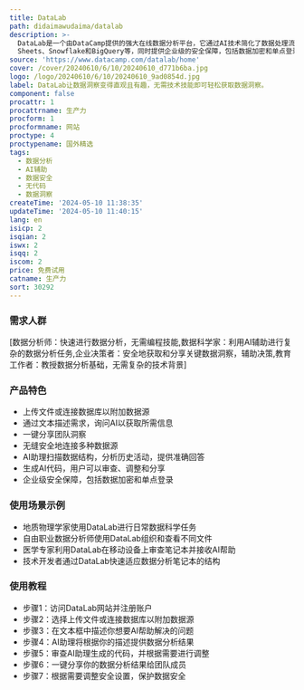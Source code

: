 ```yaml
---
title: DataLab
path: didaimawudaima/datalab
description: >-
  DataLab是一个由DataCamp提供的强大在线数据分析平台，它通过AI技术简化了数据处理流程，使得用户无需编程或数据分析的高级技能即可快速获取数据洞察。它支持多种数据源，包括CSV文件、Google
  Sheets、Snowflake和BigQuery等，同时提供企业级的安全保障，包括数据加密和单点登录等。DataLab的主要优点在于它的易用性、AI辅助分析、以及对数据安全性的重视。
source: 'https://www.datacamp.com/datalab/home'
cover: /cover/20240610/6/10/20240610_d771b6ba.jpg
logo: /logo/20240610/6/10/20240610_9ad0854d.jpg
label: DataLab让数据洞察变得直观且有趣，无需技术技能即可轻松获取数据洞察。
component: false
procattr: 1
procattrname: 生产力
procform: 1
procformname: 网站
proctype: 4
proctypename: 国外精选
tags:
  - 数据分析
  - AI辅助
  - 数据安全
  - 无代码
  - 数据洞察
createTime: '2024-05-10 11:38:35'
updateTime: '2024-05-10 11:40:15'
lang: en
isicp: 2
isqian: 2
iswx: 2
isqq: 2
iscom: 2
price: 免费试用
catname: 生产力
sort: 30292
---
```




### 需求人群
[数据分析师：快速进行数据分析，无需编程技能,数据科学家：利用AI辅助进行复杂的数据分析任务,企业决策者：安全地获取和分享关键数据洞察，辅助决策,教育工作者：教授数据分析基础，无需复杂的技术背景]

### 产品特色
* 上传文件或连接数据库以附加数据源
* 通过文本描述需求，询问AI以获取所需信息
* 一键分享团队洞察
* 无缝安全地连接多种数据源
* AI助理扫描数据结构，分析历史活动，提供准确回答
* 生成AI代码，用户可以审查、调整和分享
* 企业级安全保障，包括数据加密和单点登录

### 使用场景示例
* 地质物理学家使用DataLab进行日常数据科学任务
* 自由职业数据分析师使用DataLab组织和查看不同文件
* 医学专家利用DataLab在移动设备上审查笔记本并接收AI帮助
* 技术开发者通过DataLab快速适应数据分析笔记本的结构

### 使用教程
* 步骤1：访问DataLab网站并注册账户
* 步骤2：选择上传文件或连接数据库以附加数据源
* 步骤3：在文本框中描述你想要AI帮助解决的问题
* 步骤4：AI助理将根据你的描述提供数据分析结果
* 步骤5：审查AI助理生成的代码，并根据需要进行调整
* 步骤6：一键分享你的数据分析结果给团队成员
* 步骤7：根据需要调整安全设置，保护数据安全

  
